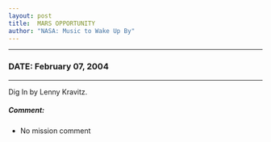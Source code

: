 ```yaml
---
layout: post
title:  MARS OPPORTUNITY
author: "NASA: Music to Wake Up By"
---
```


----
### DATE: February 07, 2004
----
Dig In by Lenny Kravitz.

##### Comment:
* No mission comment

